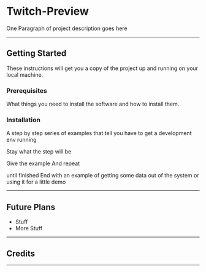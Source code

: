 Twitch-Preview
===================
One Paragraph of project description goes here

----------

Getting Started
---------------
These instructions will get you a copy of the project up and running on your local machine.

### Prerequisites ###
What things you need to install the software and how to install them.

### Installation ###
A step by step series of examples that tell you have to get a development env running

Stay what the step will be

Give the example
And repeat

until finished
End with an example of getting some data out of the system or using it for a little demo

----------

Future Plans
-------------------
- Stuff
- More Stuff

----------

Credits
-------------------


----------
